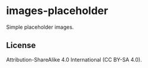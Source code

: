 # images-placeholder

Simple placeholder images.

## License

Attribution-ShareAlike 4.0 International (CC BY-SA 4.0).
